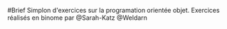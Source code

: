 #Brief Simplon d'exercices sur la programation orientée objet.
Exercices réalisés en binome par
@Sarah-Katz
@Weldarn